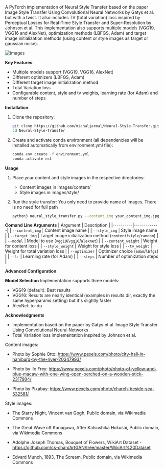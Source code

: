 A PyTorch implementation of Neural Style Transfer
based on the paper Image Style Transfer Using Convolutional Neural Networks by Gatys et al. but with a twist. It also includes TV (total variation) loss inspired by Perceptual Losses for Real-Time Style Transfer and Super-Resolution by Johnson et al. This implementation also supports multiple models (VGG19, VGG16 and AlexNet), optimization methods (LBFGS, Adam) and target image initialization methods (using content or style images as target or gaussian noise).

![images](https://github.com/user-attachments/assets/5d93d330-b06f-48fc-a458-4c1f4a5b8b08)

**Key Features**

* Multiple models support (VGG19, VGG16, AlexNet)
* Different optimizers (LBFGS, Adam)
* Different target image initialization method
* Total Variation loss
* Configurable content, style and tv weights, learning rate (for Adam) and number of steps


**Installation**

1. Clone the repository:
    ```bash
    git clone https://github.com/michaljarmal/Neural-Style-Transfer.git
    cd Neural-Style-Transfer
    ```

2. Create and activate conda environment (all dependencies will be installed automatically from environment.yml file):
    ```bash
    conda env create -f environment.yml
    conda activate nst
    ```

**Usage**

1. Place your content and style images in the respective directories:
    * Content images in images/content/
    * Style images in images/style/

2. Run the style transfer:
    You only need to provide name of images. There is no need for full path
    ```bash
    python3 neural_style_transfer.py --content_img your_content_img.jpg --style_img your_style_img.jpg
    ```


**Comand Line Arguments**
| Argument | Description |
|----------|-------------|
| `--content_img` | Content image name |
| `--style_img` | Style image name |
| `--target_img` | Target image initialization method (`content`/`style`/`random`) |
| `--model` | Model to use (`vgg19`/`vgg16`/`alexnet`) |
| `--content_weight` | Weight for content loss |
| `--style_weight` | Weight for style loss |
| `--tv_weight` | Weight for total variation loss |
| `--optimizer` | Optimizer choice (`adam`/`lbfgs`) |
| `--lr` | Learning rate (for Adam) |
| `--steps` | Number of optimization steps |

**Advanced Configuration**

**Model Selection**
Implementation supports three models:
* VGG19 (default): Best results
* VGG16: Results are nearly identical (examples in results dir, exactly the same hyperparams setting) but it's slightly faster
* AlexNet: to-do




**Acknowledgments**

* Implementation based on the paper by Gatys et al. Image Style Transfer Using Convolutional Neural Networks
* Total Variation loss implementation inspired by Johnson et al.

Content images:

* Photo by Sophie Otto: https://www.pexels.com/photo/city-hall-in-hamburg-by-the-river-20347993/

* Photo by Ilo Frey: https://www.pexels.com/photo/photo-of-yellow-and-blue-macaw-with-one-wing-open-perched-on-a-wooden-stick-2317904/

* Photo by Pixabay: https://www.pexels.com/photo/church-beside-sea-532581/

Style images:

* The Starry Night, Vincent van Gogh, Public domain, via Wikimedia Commons

* The Great Wave off Kanagawa, After Katsushika Hokusai, Public domain, via Wikimedia Commons

* Adolphe Joseph Thomas, Bouquet of Flowers, WikiArt Dataset - https://github.com/cs-chan/ArtGAN/tree/master/WikiArt%20Dataset

* Edvard Munch, 1893, The Scream, Public domain, via Wikimedia Commons
